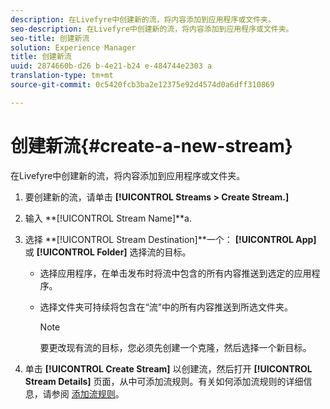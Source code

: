 ```yaml
---
description: 在Livefyre中创建新的流，将内容添加到应用程序或文件夹。
seo-description: 在Livefyre中创建新的流，将内容添加到应用程序或文件夹。
seo-title: 创建新流
solution: Experience Manager
title: 创建新流
uuid: 2874660b-d26 b-4e21-b24 e-484744e2303 a
translation-type: tm+mt
source-git-commit: 0c5420fcb3ba2e12375e92d4574d0a6dff310869

---
```



# 创建新流{#create-a-new-stream}

在Livefyre中创建新的流，将内容添加到应用程序或文件夹。

1. 要创建新的流，请单击 **[!UICONTROL Streams > Create Stream.]**
1. 输入 **[!UICONTROL Stream Name]**a.
1. 选择 **[!UICONTROL Stream Destination]**一个： **[!UICONTROL App]** 或 **[!UICONTROL Folder]** 选择流的目标。

   * 选择应用程序，在单击发布时将流中包含的所有内容推送到选定的应用程序。
   * 选择文件夹可持续将包含在“流”中的所有内容推送到所选文件夹。

      >[!NOTE]
      >
      >要更改现有流的目标，您必须先创建一个克隆，然后选择一个新目标。

1. 单击 **[!UICONTROL Create Stream]** 以创建流，然后打开 **[!UICONTROL Stream Details]** 页面，从中可添加流规则。有关如何添加流规则的详细信息，请参阅 [添加流规则](../c-streams/t-add-rules-for-your-stream.md#t_add_rules_for_your_stream)。

